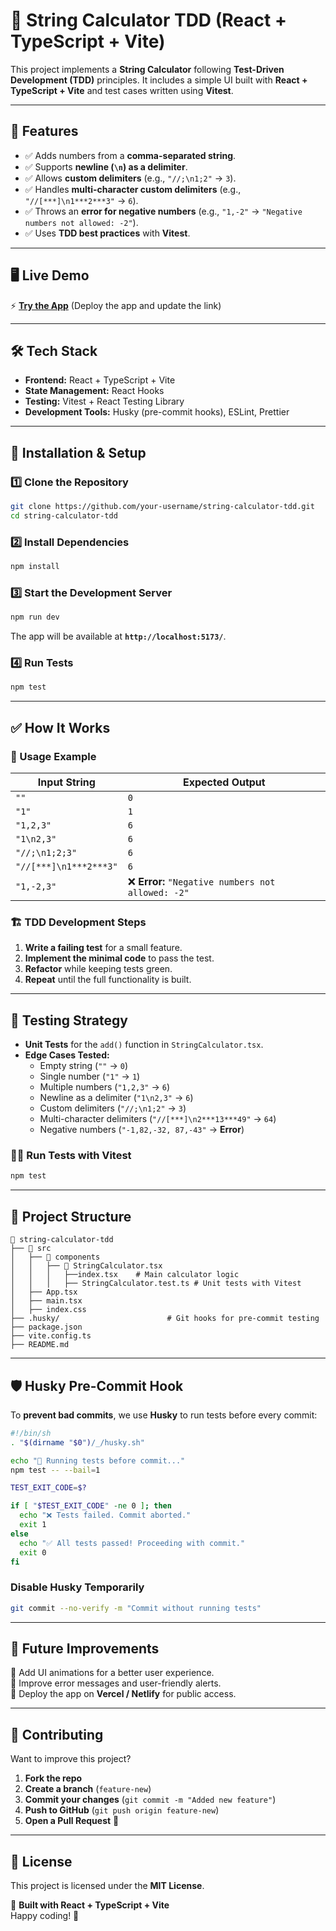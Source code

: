 # 🧮 String Calculator TDD (React + TypeScript + Vite)

This project implements a **String Calculator** following **Test-Driven Development (TDD)** principles. It includes a simple UI built with **React + TypeScript + Vite** and test cases written using **Vitest**.

---

## 🚀 Features
- ✅ Adds numbers from a **comma-separated string**.
- ✅ Supports **newline (`\n`) as a delimiter**.
- ✅ Allows **custom delimiters** (e.g., `"//;\n1;2"` → `3`).
- ✅ Handles **multi-character custom delimiters** (e.g., `"//[***]\n1***2***3"` → `6`).
- ✅ Throws an **error for negative numbers** (e.g., `"1,-2"` → `"Negative numbers not allowed: -2"`).
- ✅ Uses **TDD best practices** with **Vitest**.

---

## 🖥️ Live Demo
⚡ **[Try the App](#)** (Deploy the app and update the link)

---

## 🛠️ Tech Stack
- **Frontend:** React + TypeScript + Vite  
- **State Management:** React Hooks  
- **Testing:** Vitest + React Testing Library  
- **Development Tools:** Husky (pre-commit hooks), ESLint, Prettier  

---

## 📜 Installation & Setup

### 1️⃣ Clone the Repository
```sh
git clone https://github.com/your-username/string-calculator-tdd.git
cd string-calculator-tdd
```

### 2️⃣ Install Dependencies
```sh
npm install
```

### 3️⃣ Start the Development Server
```sh
npm run dev
```
The app will be available at **`http://localhost:5173/`**.

### 4️⃣ Run Tests
```sh
npm test
```

---

## ✅ How It Works

### 🔹 Usage Example
| Input String       | Expected Output |
|--------------------|----------------|
| `""`              | `0`             |
| `"1"`            | `1`             |
| `"1,2,3"`        | `6`             |
| `"1\n2,3"`       | `6`             |
| `"//;\n1;2;3"`   | `6`             |
| `"//[***]\n1***2***3"` | `6` |
| `"1,-2,3"`       | ❌ **Error:** `"Negative numbers not allowed: -2"` |

### 🏗️ TDD Development Steps
1. **Write a failing test** for a small feature.
2. **Implement the minimal code** to pass the test.
3. **Refactor** while keeping tests green.
4. **Repeat** until the full functionality is built.

---

## 🧪 Testing Strategy
- **Unit Tests** for the `add()` function in `StringCalculator.tsx`.
- **Edge Cases Tested:**
  - Empty string (`""` → `0`)
  - Single number (`"1"` → `1`)
  - Multiple numbers (`"1,2,3"` → `6`)
  - Newline as a delimiter (`"1\n2,3"` → `6`)
  - Custom delimiters (`"//;\n1;2"` → `3`)
  - Multi-character delimiters (`"//[***]\n2***13***49"` → `64`)
  - Negative numbers (`"-1,82,-32, 87,-43"` → **Error**)
  
### 🏃‍♂️ Run Tests with Vitest
```sh
npm test
```

---

## 🎯 Project Structure
```
📂 string-calculator-tdd
├── 📁 src
│   ├── 📂 components
│   │   ├── 📂 StringCalculator.tsx 
│   │   │   ├──index.tsx    # Main calculator logic
│   │   │   ├── StringCalculator.test.ts # Unit tests with Vitest
│   ├── App.tsx
│   ├── main.tsx
│   ├── index.css
├── .husky/                        # Git hooks for pre-commit testing
├── package.json
├── vite.config.ts
├── README.md
```

---

## 🛡️ Husky Pre-Commit Hook
To **prevent bad commits**, we use **Husky** to run tests before every commit:
```sh
#!/bin/sh
. "$(dirname "$0")/_/husky.sh"

echo "🚀 Running tests before commit..."
npm test -- --bail=1

TEST_EXIT_CODE=$?

if [ "$TEST_EXIT_CODE" -ne 0 ]; then
  echo "❌ Tests failed. Commit aborted."
  exit 1
else
  echo "✅ All tests passed! Proceeding with commit."
  exit 0
fi
```

### **Disable Husky Temporarily**
```sh
git commit --no-verify -m "Commit without running tests"
```

---

## 📌 Future Improvements
🔹 Add UI animations for a better user experience.  
🔹 Improve error messages and user-friendly alerts.  
🔹 Deploy the app on **Vercel / Netlify** for public access.  

---

## 🤝 Contributing
Want to improve this project?  
1. **Fork the repo**
2. **Create a branch** (`feature-new`)
3. **Commit your changes** (`git commit -m "Added new feature"`)
4. **Push to GitHub** (`git push origin feature-new`)
5. **Open a Pull Request** 🚀

---

## 📄 License
This project is licensed under the **MIT License**.  

💙 **Built with React + TypeScript + Vite**  
Happy coding! 🚀  

